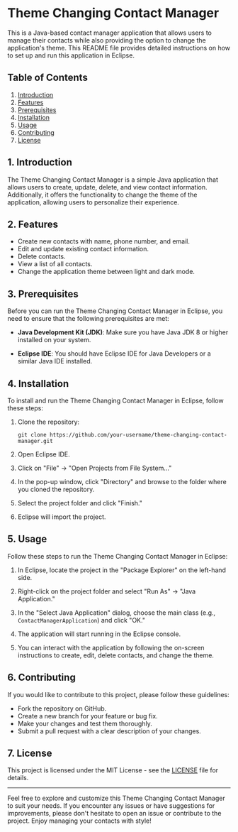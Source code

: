 # Theme Changing Contact Manager

This is a Java-based contact manager application that allows users to manage their contacts while also providing the option to change the application's theme. This README file provides detailed instructions on how to set up and run this application in Eclipse.

## Table of Contents

1. [Introduction](#introduction)
2. [Features](#features)
3. [Prerequisites](#prerequisites)
4. [Installation](#installation)
5. [Usage](#usage)
6. [Contributing](#contributing)
7. [License](#license)

## 1. Introduction

The Theme Changing Contact Manager is a simple Java application that allows users to create, update, delete, and view contact information. Additionally, it offers the functionality to change the theme of the application, allowing users to personalize their experience.

## 2. Features

- Create new contacts with name, phone number, and email.
- Edit and update existing contact information.
- Delete contacts.
- View a list of all contacts.
- Change the application theme between light and dark mode.

## 3. Prerequisites

Before you can run the Theme Changing Contact Manager in Eclipse, you need to ensure that the following prerequisites are met:

- **Java Development Kit (JDK)**: Make sure you have Java JDK 8 or higher installed on your system.

- **Eclipse IDE**: You should have Eclipse IDE for Java Developers or a similar Java IDE installed.

## 4. Installation

To install and run the Theme Changing Contact Manager in Eclipse, follow these steps:

1. Clone the repository:

   ```
   git clone https://github.com/your-username/theme-changing-contact-manager.git
   ```

2. Open Eclipse IDE.

3. Click on "File" -> "Open Projects from File System..."

4. In the pop-up window, click "Directory" and browse to the folder where you cloned the repository.

5. Select the project folder and click "Finish."

6. Eclipse will import the project.

## 5. Usage

Follow these steps to run the Theme Changing Contact Manager in Eclipse:

1. In Eclipse, locate the project in the "Package Explorer" on the left-hand side.

2. Right-click on the project folder and select "Run As" -> "Java Application."

3. In the "Select Java Application" dialog, choose the main class (e.g., `ContactManagerApplication`) and click "OK."

4. The application will start running in the Eclipse console.

5. You can interact with the application by following the on-screen instructions to create, edit, delete contacts, and change the theme.

## 6. Contributing

If you would like to contribute to this project, please follow these guidelines:

- Fork the repository on GitHub.
- Create a new branch for your feature or bug fix.
- Make your changes and test them thoroughly.
- Submit a pull request with a clear description of your changes.

## 7. License

This project is licensed under the MIT License - see the [LICENSE](LICENSE) file for details.

---

Feel free to explore and customize this Theme Changing Contact Manager to suit your needs. If you encounter any issues or have suggestions for improvements, please don't hesitate to open an issue or contribute to the project. Enjoy managing your contacts with style!
